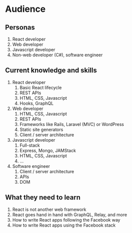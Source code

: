 # Audience

## Personas
1. React developer
2. Web developer
3. Javascript developer
4. Non-web developer (C#), software engineer

## Current knowledge and skills
1. React developer
	1. Basic React lifecycle
	2. REST APIs
	3. HTML, CSS, Javascript
	4. Hooks, GraphQL
2. Web developer
	1. HTML, CSS, Javascript
	2. REST APIs
	3. Frameworks like Rails, Laravel (MVC) or WordPress
	4. Static site generators
	5. Client / server architecture
3. Javascript developer
	1. Full-stack 
	2. Express, Mongo, JAMStack
	3. HTML, CSS, Javascript
	4. ...
4. Software engineer
	1. Client / server architecture
	2. APIs
	3. DOM

## What they need to learn
1. React is not another web framework
2. React goes hand in hand with GraphQL, Relay, and more
3. How to write React apps following the Facebook way
4. How to write React apps using the Facebook stack
